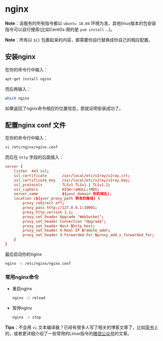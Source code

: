 # nginx
**Note**：该服务的所有指令都以 `ubuntu 18.04` 环境为准，其他linux版本的包安装指令可以自行搜索(比如CentOs 用的是 `yum install` …)。

**Note**：所有以 `${}` 包裹起来的内容，都需要你自行替换成你自己的相应配置。

## 安装nginx
在你的命令行中输入：
```sh
apt-get install nginx
```

而后再输入：
```sh
which nginx
```

如果返回了nginx命令相应的位置信息，那就证明安装成功了。

## 配置nginx conf 文件

在你的命令行中输入：
```sh
vi /etc/nginx/nginx.conf
```

而后在 `http` 字段的后面插入：
```conf
server {
	listen  443 ssl;
	ssl_certificate       /usr/local/etc/v2ray/v2ray.crt;
	ssl_certificate_key   /usr/local/etc/v2ray/v2ray.key;
	ssl_protocols         TLSv1 TLSv1.1 TLSv1.2;
	ssl_ciphers           HIGH:!aNULL:!MD5;
	server_name           ${your_domain 你的域名};
	location /${your_proxy_path 转发的路径} {
		proxy_redirect off;
		proxy_pass http://127.0.0.1:10001;
		proxy_http_version 1.1;
		proxy_set_header Upgrade "WebSocket";
		proxy_set_header Connection "Upgrade";
		proxy_set_header Host $http_host;
		proxy_set_header X-Real-IP $remote_addr;
		proxy_set_header X-Forwarded-For $proxy_add_x_forwarded_for;
	}
}
```

最后启动你的nginx
```sh
nginx -c /etc/nginx/nginx.conf
```

### 常用nginx命令
  - 重启nginx
    ```sh
    nginx -s reload
    ```

  - 暂停nginx
    ```sh
    nginx -s stop
    ```

**Tips**：不会用 `vi` 文本编译器？已经有很多人写了相关的博客文章了，比如[简书](https://www.jianshu.com/p/bcbe916f97e1)上的，或者更详细介绍了一些常用的Linux指令的[微信公众号](https://mp.weixin.qq.com/s/f2vy2pIpp_PZH-D0g9fDkA)的文章。
